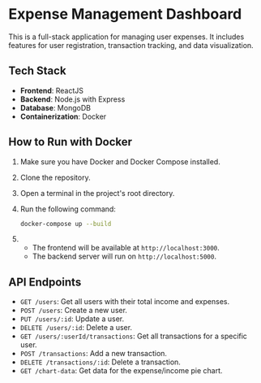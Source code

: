 # Expense Management Dashboard

This is a full-stack application for managing user expenses. It includes features for user registration, transaction tracking, and data visualization.

## Tech Stack

-   **Frontend**: ReactJS
-   **Backend**: Node.js with Express
-   **Database**: MongoDB
-   **Containerization**: Docker

## How to Run with Docker

1.  Make sure you have Docker and Docker Compose installed.
2.  Clone the repository.
3.  Open a terminal in the project's root directory.
4.  Run the following command:

    ```bash
    docker-compose up --build
    ```

5.  - The frontend will be available at `http://localhost:3000`.
    - The backend server will run on `http://localhost:5000`.

## API Endpoints

-   `GET /users`: Get all users with their total income and expenses.
-   `POST /users`: Create a new user.
-   `PUT /users/:id`: Update a user.
-   `DELETE /users/:id`: Delete a user.
-   `GET /users/:userId/transactions`: Get all transactions for a specific user.
-   `POST /transactions`: Add a new transaction.
-   `DELETE /transactions/:id`: Delete a transaction.
-   `GET /chart-data`: Get data for the expense/income pie chart.
